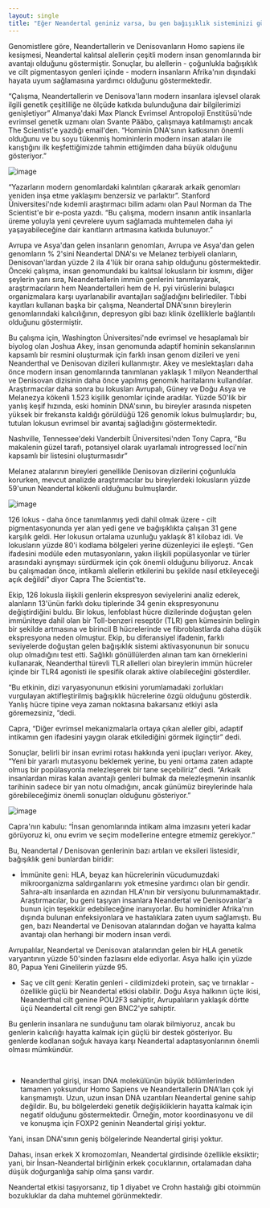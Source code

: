 ```yaml
---
layout: single
title: "Eğer Neandertal geniniz varsa, bu gen bağışıklık sisteminizi güçlendirebilir ve enfeksiyonlara karşı korunmanıza yardımcı olabilir"
---
```

Genomistlere göre, Neandertallerin ve Denisovanların Homo sapiens ile kesişmesi, Neandertal kalıtsal alellerin çeşitli modern insan genomlarında bir avantajı olduğunu göstermiştir. Sonuçlar, bu alellerin - çoğunlukla bağışıklık ve cilt pigmentasyon genleri içinde - modern insanların Afrika'nın dışındaki hayata uyum sağlamasına yardımcı olduğunu göstermektedir.

“Çalışma, Neandertallerin ve Denisova'ların modern insanlara işlevsel olarak ilgili genetik çeşitliliğe ne ölçüde katkıda bulunduğuna dair bilgilerimizi genişletiyor” Almanya'daki Max Planck Evrimsel Antropoloji Enstitüsü'nde evrimsel genetik uzmanı olan Svante Pääbo, çalışmaya katılmamıştı ancak The Scientist'e yazdığı email'den. “Hominin DNA'sının katkısının önemli olduğunu ve bu soyu tükenmiş homininlerin modern insan ataları ile karıştığını ilk keşfettiğimizde tahmin ettiğimden daha büyük olduğunu gösteriyor.”

![image](https://images.unsplash.com/photo-1453847668862-487637052f8a?ixlib=rb-1.2.1&ixid=eyJhcHBfaWQiOjEyMDd9&auto=format&fit=crop&w=1355&q=80)

<script async src="//pagead2.googlesyndication.com/pagead/js/adsbygoogle.js"></script>
<ins class="adsbygoogle"
     style="display:block; text-align:center;"
     data-ad-layout="in-article"
     data-ad-format="fluid"
     data-ad-client="ca-pub-7868661326160958"
     data-ad-slot="3072558811"></ins>
<script>
     (adsbygoogle = window.adsbygoogle || []).push({});
</script>

“Yazarların modern genomlardaki kalıntıları çıkararak arkaik genomları yeniden inşa etme yaklaşımı benzersiz ve parlaktır”. Stanford Üniversitesi'nde kıdemli araştırmacı bilim adamı olan Paul Norman da The Scientist'e bir e-posta yazdı. “Bu çalışma, modern insanın antik insanlarla üreme yoluyla yeni çevrelere uyum sağlamada muhtemelen daha iyi yaşayabileceğine dair kanıtların artmasına katkıda bulunuyor.”

Avrupa ve Asya'dan gelen insanların genomları, Avrupa ve Asya'dan gelen genomların % 2'sini Neandertal DNA'sı ve Melanez terbiyeli olanların, Denisovan'lardan yüzde 2 ila 4'lük bir orana sahip olduğunu göstermektedir. Önceki çalışma, insan genomundaki bu kalıtsal lokusların bir kısmını, diğer şeylerin yanı sıra, Neandertallerin immün genlerini tanımlayarak, araştırmacıların hem Neandertalleri hem de H. pyi virüslerini bulaşıcı organizmalara karşı uyarlanabilir avantajları sağladığını belirlediler. Tıbbi kayıtları kullanan başka bir çalışma, Neandertal DNA'sının bireylerin genomlarındaki kalıcılığının, depresyon gibi bazı klinik özelliklerle bağlantılı olduğunu göstermiştir.

Bu çalışma için, Washington Üniversitesi'nde evrimsel ve hesaplamalı bir biyolog olan Joshua Akey, insan genomunda adaptif hominin sekanslarının kapsamlı bir resmini oluşturmak için farklı insan genom dizileri ve yeni Neanderthal ve Denisovan dizileri kullanmıştır. Akey ve meslektaşları daha önce modern insan genomlarında tanımlanan yaklaşık 1 milyon Neanderthal ve Denisovan dizisinin daha önce yapılmış genomik haritalarını kullandılar. Araştırmacılar daha sonra bu lokusları Avrupalı, Güney ve Doğu Asya ve Melanezya kökenli 1.523 kişilik genomlar içinde aradılar. Yüzde 50'lik bir yanlış keşif hızında, eski hominin DNA'sının, bu bireyler arasında nispeten yüksek bir frekansta kaldığı görüldüğü 126 genomik lokus bulmuşlardır; bu, tutulan lokusun evrimsel bir avantaj sağladığını göstermektedir.

<script async src="//pagead2.googlesyndication.com/pagead/js/adsbygoogle.js"></script>
<ins class="adsbygoogle"
     style="display:block; text-align:center;"
     data-ad-layout="in-article"
     data-ad-format="fluid"
     data-ad-client="ca-pub-7868661326160958"
     data-ad-slot="3072558811"></ins>
<script>
     (adsbygoogle = window.adsbygoogle || []).push({});
</script>

Nashville, Tennessee'deki Vanderbilt Üniversitesi'nden Tony Capra, “Bu makalenin güzel tarafı, potansiyel olarak uyarlamalı introgressed loci'nin kapsamlı bir listesini oluşturmasıdır”

Melanez atalarının bireyleri genellikle Denisovan dizilerini çoğunlukla korurken, mevcut analizde araştırmacılar bu bireylerdeki lokusların yüzde 59'unun Neandertal kökenli olduğunu bulmuşlardır.

![image](https://images.unsplash.com/photo-1521198807864-bc8cfc485949?ixlib=rb-1.2.1&ixid=eyJhcHBfaWQiOjEyMDd9&auto=format&fit=crop&w=1267&q=80)

126 lokus - daha önce tanımlanmış yedi dahil olmak üzere - cilt pigmentasyonunda yer alan yedi gene ve bağışıklıkta çalışan 31 gene karşılık geldi. Her lokusun ortalama uzunluğu yaklaşık 81 kilobaz idi. Ve lokusların yüzde 80'i kodlama bölgeleri yerine düzenleyici ile eşleşti. “Gen ifadesini modüle eden mutasyonların, yakın ilişkili popülasyonlar ve türler arasındaki ayrışmayı sürdürmek için çok önemli olduğunu biliyoruz. Ancak bu çalışmadan önce, intikamlı alellerin etkilerini bu şekilde nasıl etkileyeceği açık değildi” diyor Capra The Scientist'te.

Ekip, 126 lokusla ilişkili genlerin ekspresyon seviyelerini analiz ederek, alanların 13'ünün farklı doku tiplerinde 34 genin ekspresyonunu değiştirdiğini buldu. Bir lokus, lenfoblast hücre dizilerinde doğuştan gelen immüniteye dahil olan bir Toll-benzeri reseptör (TLR) gen kümesinin belirgin bir şekilde artmasına ve birincil B hücrelerinde ve fibroblastlarda daha düşük ekspresyona neden olmuştur. Ekip, bu diferansiyel ifadenin, farklı seviyelerde doğuştan gelen bağışıklık sistemi aktivasyonunun bir sonucu olup olmadığını test etti. Sağlıklı gönüllülerden alınan tam kan örneklerini kullanarak, Neanderthal türevli TLR allelleri olan bireylerin immün hücreler içinde bir TLR4 agonisti ile spesifik olarak aktive olabileceğini gösterdiler.

<script async src="//pagead2.googlesyndication.com/pagead/js/adsbygoogle.js"></script>
<ins class="adsbygoogle"
     style="display:block; text-align:center;"
     data-ad-layout="in-article"
     data-ad-format="fluid"
     data-ad-client="ca-pub-7868661326160958"
     data-ad-slot="3072558811"></ins>
<script>
     (adsbygoogle = window.adsbygoogle || []).push({});
</script>

“Bu etkinin, dizi varyasyonunun etkisini yorumlamadaki zorlukları vurgulayan aktifleştirilmiş bağışıklık hücrelerine özgü olduğunu gösterdik. Yanlış hücre tipine veya zaman noktasına bakarsanız etkiyi asla göremezsiniz, ”dedi.

Capra, “Diğer evrimsel mekanizmalarla ortaya çıkan aleller gibi, adaptif intikamın gen ifadesini yaygın olarak etkilediğini görmek ilginçtir” dedi.

Sonuçlar, belirli bir insan evrimi rotası hakkında yeni ipuçları veriyor. Akey, “Yeni bir yararlı mutasyonu beklemek yerine, bu yeni ortama zaten adapte olmuş bir popülasyonla melezleşerek bir tane seçebiliriz” dedi. “Arkaik insanlardan miras kalan avantajlı genleri bulmak da melezleşmenin insanlık tarihinin sadece bir yan notu olmadığını, ancak günümüz bireylerinde hala görebileceğimiz önemli sonuçları olduğunu gösteriyor.”

![image](https://www.lakeandsumterstyle.com/wp-content/uploads/2018/08/dna-3539309_1920.jpg)

Capra'nın kabulu: “İnsan genomlarında intikam alma imzasını yeteri kadar görüyoruz ki, onu evrim ve seçim modellerine entegre etmemiz gerekiyor.”

Bu, Neandertal / Denisovan genlerinin bazı artıları ve eksileri listesidir, bağışıklık geni bunlardan biridir:

<script async src="//pagead2.googlesyndication.com/pagead/js/adsbygoogle.js"></script>
<ins class="adsbygoogle"
     style="display:block; text-align:center;"
     data-ad-layout="in-article"
     data-ad-format="fluid"
     data-ad-client="ca-pub-7868661326160958"
     data-ad-slot="3072558811"></ins>
<script>
     (adsbygoogle = window.adsbygoogle || []).push({});
</script>

- İmmünite geni: HLA, beyaz kan hücrelerinin vücudumuzdaki mikroorganizma saldırganlarını yok etmesine yardımcı olan bir gendir.
Sahra-altı insanlarda en azından HLA'nın bir versiyonu bulunmamaktadır. Araştırmacılar, bu geni taşıyan insanlara Neandertal ve Denisovanlar'a bunun için teşekkür edebileceğine inanıyorlar. Bu hominidler Afrika'nın dışında bulunan enfeksiyonlara ve hastalıklara zaten uyum sağlamıştı. Bu gen, bazı Neandertal ve Denisovan atalarından doğan ve hayatta kalma avantajı olan herhangi bir modern insan verdi.

Avrupalılar, Neandertal ve Denisovan atalarından gelen bir HLA genetik varyantının yüzde 50'sinden fazlasını elde ediyorlar. Asya halkı için yüzde 80, Papua Yeni Ginelilerin yüzde 95.

- Saç ve cilt geni: Keratin genleri - cildimizdeki protein, saç ve tırnaklar - özellikle güçlü bir Neandertal etkisi olabilir. Doğu Asya halkının üçte ikisi, Neanderthal cilt genine POU2F3 sahiptir, Avrupalıların yaklaşık dörtte üçü Neandertal cilt rengi gen BNC2'ye sahiptir.

Bu genlerin insanlara ne sunduğunu tam olarak bilmiyoruz, ancak bu genlerin kalıcılığı hayatta kalmak için güçlü bir destek gösteriyor. Bu genlerde kodlanan soğuk havaya karşı Neandertal adaptasyonlarının önemli olması mümkündür.

<script async src="//pagead2.googlesyndication.com/pagead/js/adsbygoogle.js"></script>
<ins class="adsbygoogle"
     style="display:block; text-align:center;"
     data-ad-layout="in-article"
     data-ad-format="fluid"
     data-ad-client="ca-pub-7868661326160958"
     data-ad-slot="3072558811"></ins>
<script>
     (adsbygoogle = window.adsbygoogle || []).push({});
</script>
 
- Neanderthal girişi, insan DNA molekülünün büyük bölümlerinden tamamen yoksundur
Homo Sapiens ve Neandertallerin DNA'ları çok iyi karışmamıştı. Uzun, uzun insan DNA uzantıları Neandertal genine sahip değildir. Bu, bu bölgelerdeki genetik değişikliklerin hayatta kalmak için negatif olduğunu göstermektedir. Örneğin, motor koordinasyonu ve dil ve konuşma için FOXP2 geninin Neandertal girişi yoktur.

Yani, insan DNA'sının geniş bölgelerinde Neandertal girişi yoktur.

Dahası, insan erkek X kromozomları, Neandertal girdisinde özellikle eksiktir; yani, bir İnsan-Neandertal birliğinin erkek çocuklarının, ortalamadan daha düşük doğurganlığa sahip olma şansı vardır.

Neandertal etkisi taşıyorsanız, tip 1 diyabet ve Crohn hastalığı gibi otoimmün bozukluklar da daha muhtemel görünmektedir.
